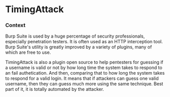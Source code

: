 # TimingAttack

<h3>Context</h3>
<p>Burp Suite is used by a huge percentage of security professionals, especially penetration testers. It is often used as an HTTP interception tool. Burp Suite's utility is greatly improved by a variety of plugins, many of which are free to use.</p>
<p>TimingAttack is also a plugin open source to help pentesters for guessing if a username is valid or not by how long time the system takes to respond to an fail authetication. And then, comparing that to how long the system takes to respond for a valid login. It means that if attackers can guess one valid username, then they can guess much more using the same technique.  Best part of it, it is totally automated by the attacker.</p>
